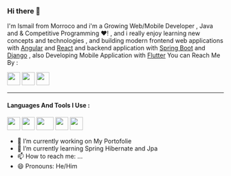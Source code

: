 ### Hi there 👋
I'm Ismail from Morroco and i'm a Growing Web/Mobile Developer ,  Java and  & Competitive Programming ❤! , and  i really enjoy learning new concepts and technologies  , and building modern frontend web applications with [Angular](https://en.wikipedia.org/wiki/Angular_(web_framework)) and [React](https://reactjs.org/) and backend application with [Spring Boot](https://spring.io/projects/spring-boot) and [Django](https://www.djangoproject.com/) , also Developing Mobile Application with [Flutter](https://flutter.dev/?gclid=Cj0KCQjwxveXBhDDARIsAI0Q0x1OnzCn_R8Ma4ZXxohGY8PTCYlTttI943azYC440Va59dms7ByF2oIaAokxEALw_wcB&gclsrc=aw.ds)
You can Reach Me By : 

[<img  width="30px" height="30px" src="https://upload.wikimedia.org/wikipedia/commons/thumb/4/4f/Twitter-logo.svg/1200px-Twitter-logo.svg.png"/>](https://twitter.com/bagga_ismail) [<img  width="30px" height="30px" src="https://play-lh.googleusercontent.com/kMofEFLjobZy_bCuaiDogzBcUT-dz3BBbOrIEjJ-hqOabjK8ieuevGe6wlTD15QzOqw"/>](https://www.linkedin.com/in/ismail-bagga/)     [<img  width="30px" height="30px" src="https://cdn-icons-png.flaticon.com/512/281/281769.png"/>](mailto:ismailbak7@gmail.com) 



-----

#### Languages And Tools I Use  : 
[<img  width="30px" height="30px" src="https://d3njjcbhbojbot.cloudfront.net/api/utilities/v1/imageproxy/https://s3.amazonaws.com/coursera-course-photos/54/4ed1d02bfe11e9b16e4738100f1cb7/logo-java-spring-boot-cloud_.jpg?auto=format%2Ccompress&dpr=1&w=330&h=330&fit=fill&q=25"/>](https://github.com/ismailbagga) [<img  width="30px" height="30px" src="https://upload.wikimedia.org/wikipedia/commons/thumb/c/cf/Angular_full_color_logo.svg/800px-Angular_full_color_logo.svg.png"/>](https://github.com/ismailbagga) [<img  width="40px" height="30px" src="https://onlinecoursetutorials.com/wp-content/uploads/2022/02/what-is-reactjs-advantages-and-disadvantages.png"/>](https://github.com/ismailbagga) [<img  width="30px" height="30px" src="https://upload.wikimedia.org/wikipedia/commons/thumb/c/cf/Angular_full_color_logo.svg/800px-Angular_full_color_logo.svg.png"/>](https://github.com/ismailbagga) [<img  width="30px" height="30px" src="https://upload.wikimedia.org/wikipedia/commons/thumb/c/cf/Angular_full_color_logo.svg/800px-Angular_full_color_logo.svg.png"/>](https://github.com/ismailbagga) 


- 🔭 I’m currently working on My Portofolie
- 🌱 I’m currently learning  Spring Hibernate and Jpa 
- 📫 How to reach me: ...
- 😄 Pronouns: He/Him

